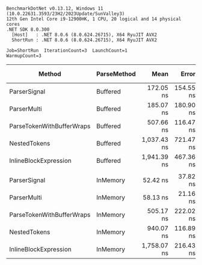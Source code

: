 ```

BenchmarkDotNet v0.13.12, Windows 11 (10.0.22631.3593/23H2/2023Update/SunValley3)
12th Gen Intel Core i9-12900HK, 1 CPU, 20 logical and 14 physical cores
.NET SDK 8.0.300
  [Host]   : .NET 8.0.6 (8.0.624.26715), X64 RyuJIT AVX2
  ShortRun : .NET 8.0.6 (8.0.624.26715), X64 RyuJIT AVX2

Job=ShortRun  IterationCount=3  LaunchCount=1  
WarmupCount=3  

```
| Method                    | ParseMethod | Mean        | Error     | StdDev    | Ratio | RatioSD | Gen0   | Gen1   | Allocated | Alloc Ratio |
|-------------------------- |------------ |------------:|----------:|----------:|------:|--------:|-------:|-------:|----------:|------------:|
| ParserSignal              | Buffered    |   172.05 ns | 154.55 ns |  8.471 ns |  1.00 |    0.00 | 0.2365 | 0.0010 |    2968 B |        1.00 |
| ParserMulti               | Buffered    |   185.07 ns | 180.90 ns |  9.916 ns |  1.08 |    0.06 | 0.2511 | 0.0026 |    3152 B |        1.06 |
| ParseTokenWithBufferWraps | Buffered    |   507.66 ns | 116.47 ns |  6.384 ns |  2.95 |    0.13 | 0.2975 | 0.0029 |    3736 B |        1.26 |
| NestedTokens              | Buffered    | 1,037.43 ns | 721.47 ns | 39.546 ns |  6.03 |    0.07 | 0.3300 | 0.0019 |    4144 B |        1.40 |
| InlineBlockExpression     | Buffered    | 1,941.39 ns | 467.36 ns | 25.617 ns | 11.31 |    0.69 | 0.3376 | 0.0038 |    4240 B |        1.43 |
|                           |             |             |           |           |       |         |        |        |           |             |
| ParserSignal              | InMemory    |    52.42 ns |  37.82 ns |  2.073 ns |  1.00 |    0.00 | 0.0337 |      - |     424 B |        1.00 |
| ParserMulti               | InMemory    |    58.13 ns |  21.16 ns |  1.160 ns |  1.11 |    0.02 | 0.0414 |      - |     520 B |        1.23 |
| ParseTokenWithBufferWraps | InMemory    |   505.17 ns | 222.02 ns | 12.170 ns |  9.64 |    0.27 | 0.2975 | 0.0029 |    3736 B |        8.81 |
| NestedTokens              | InMemory    |   940.07 ns | 116.89 ns |  6.407 ns | 17.95 |    0.60 | 0.1612 |      - |    2032 B |        4.79 |
| InlineBlockExpression     | InMemory    | 1,758.07 ns | 216.43 ns | 11.864 ns | 33.57 |    1.28 | 0.1678 |      - |    2128 B |        5.02 |
